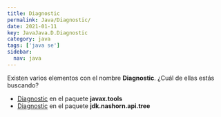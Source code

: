 ```yaml
---
title: Diagnostic
permalink: Java/Diagnostic/
date: 2021-01-11
key: JavaJava.D.Diagnostic
category: java
tags: ['java se']
sidebar: 
  nav: java
---
```


Existen varios elementos con el nombre **Diagnostic**. ¿Cuál de ellas estás buscando?
<ul>
<li><a href="/Java/Diagnostic-javax-tools/">Diagnostic</a> en el paquete <strong>javax.tools</strong></li>
<li><a href="/Java/Diagnostic-jdk-nashorn-api-tree/">Diagnostic</a> en el paquete <strong>jdk.nashorn.api.tree</strong></li>
<ul>
